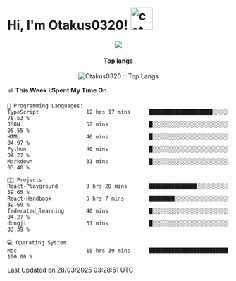 <h1> Hi, I'm Otakus0320! <img src="https://media.giphy.com/media/mGcNjsfWAjY5AEZNw6/giphy.gif" width="50" alt="cat"></h1>

<p align="center"><img src="https://wakatime.com/badge/user/044d69d0-1253-4f60-96b6-5d19a0f9dde5.svg" /></p>

<h4 align="center">Top langs</h4>

<p align="center"><img src="https://github-readme-stats.vercel.app/api/top-langs/?username=Otakus0320&langs_count=10&theme=tokyonight&layout=compact&timestamp={{random_number}}" alt="Otakus0320 :: Top Langs" /></p>

<!--START_SECTION:waka-->
📊 **This Week I Spent My Time On** 

```text
💬 Programming Languages: 
TypeScript               12 hrs 17 mins      ████████████████████░░░░░   78.53 % 
JSON                     52 mins             █░░░░░░░░░░░░░░░░░░░░░░░░   05.55 % 
HTML                     46 mins             █░░░░░░░░░░░░░░░░░░░░░░░░   04.97 % 
Python                   40 mins             █░░░░░░░░░░░░░░░░░░░░░░░░   04.27 % 
Markdown                 31 mins             █░░░░░░░░░░░░░░░░░░░░░░░░   03.40 % 

🐱‍💻 Projects: 
React-Playground         9 hrs 20 mins       ███████████████░░░░░░░░░░   59.65 % 
React-Handbook           5 hrs 7 mins        ████████░░░░░░░░░░░░░░░░░   32.69 % 
federated_learning       40 mins             █░░░░░░░░░░░░░░░░░░░░░░░░   04.27 % 
dongji                   31 mins             █░░░░░░░░░░░░░░░░░░░░░░░░   03.39 % 

💻 Operating System: 
Mac                      15 hrs 39 mins      █████████████████████████   100.00 % 
```


 Last Updated on 28/03/2025 03:28:51 UTC
<!--END_SECTION:waka-->
